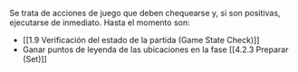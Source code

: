 Se trata de acciones de juego que deben chequearse y, si son positivas, ejecutarse de inmediato. Hasta el momento son:
- [[1.9 Verificación del estado de la partida (Game State Check)]]
- Ganar puntos de leyenda de las ubicaciones en la fase [[4.2.3 Preparar (Set)]]